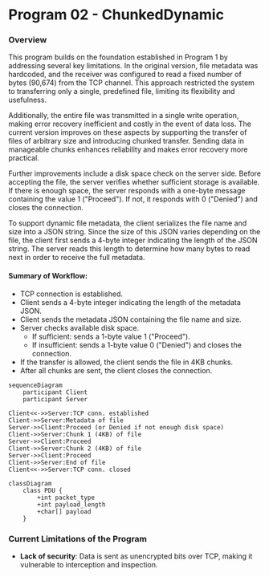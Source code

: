 # Program 02 - ChunkedDynamic
### Overview
This program builds on the foundation established in Program 1 by addressing several key limitations. In the original version, file metadata was hardcoded, and the receiver was configured to read a fixed number of bytes (90,674) from the TCP channel. This approach restricted the system to transferring only a single, predefined file, limiting its flexibility and usefulness.

Additionally, the entire file was transmitted in a single write operation, making error recovery inefficient and costly in the event of data loss. The current version improves on these aspects by supporting the transfer of files of arbitrary size and introducing chunked transfer. Sending data in manageable chunks enhances reliability and makes error recovery more practical.

Further improvements include a disk space check on the server side. Before accepting the file, the server verifies whether sufficient storage is available. If there is enough space, the server responds with a one-byte message containing the value 1 ("Proceed"). If not, it responds with 0 ("Denied") and closes the connection.

To support dynamic file metadata, the client serializes the file name and size into a JSON string. Since the size of this JSON varies depending on the file, the client first sends a 4-byte integer indicating the length of the JSON string. The server reads this length to determine how many bytes to read next in order to receive the full metadata.   

#### Summary of Workflow:
* TCP connection is established.
* Client sends a 4-byte integer indicating the length of the metadata JSON.
* Client sends the metadata JSON containing the file name and size.
* Server checks available disk space.
    * If sufficient: sends a 1-byte value 1 ("Proceed").
    * If insufficient: sends a 1-byte value 0 ("Denied") and closes the connection.
* If the transfer is allowed, the client sends the file in 4KB chunks.
* After all chunks are sent, the client closes the connection.

```mermaid
sequenceDiagram
    participant Client
    participant Server

Client<<->>Server:TCP conn. established
Client->>Server:Metadata of file
Server->>Client:Proceed (or Denied if not enough disk space)
Client->>Server:Chunk 1 (4KB) of file
Server->>Client:Proceed
Client->>Server:Chunk 2 (4KB) of file
Server->>Client:Proceed
Client->>Server:End of file
Client<<->>Server:TCP conn. closed
```
```mermaid
classDiagram
    class PDU {
        +int packet_type
        +int payload_length
        +char[] payload
    }
```

### Current Limitations of the Program
* **Lack of security**: Data is sent as unencrypted bits over TCP, making it vulnerable to interception and inspection.